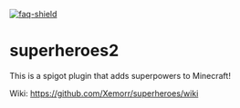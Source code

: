 [faq]: https://github.com/Xemorr/superheroes/wiki
[faq-shield]: https://img.shields.io/badge/Wiki-FAQ-blue.svg
[ ![faq-shield] ][faq]

# superheroes2
This is a spigot plugin that adds superpowers to Minecraft!

Wiki: https://github.com/Xemorr/superheroes/wiki
